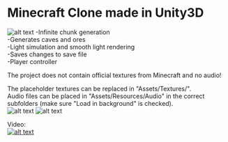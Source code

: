 # Minecraft Clone made in Unity3D
![alt text](https://i.postimg.cc/CxSvprQg/minecraft-Unity-Github-Thumb3.jpg)
-Infinite chunk generation  
-Generates caves and ores  
-Light simulation and smooth light rendering  
-Saves changes to save file  
-Player controller  

The project does not contain official textures from Minecraft and no audio!  
  
The placeholder textures can be replaced in "Assets/Textures/".  
Audio files can be placed in "Assets/Resources/Audio" in the correct subfolders (make sure "Load in background" is checked).  
![alt text](https://i.postimg.cc/nc9knXQG/minecraft-Unity-Github-Thumb2.jpg)
![alt text](https://i.postimg.cc/85YKRwzJ/minecraft-Unity-Screenshot2.jpg)

Video:  
[![alt text](https://img.youtube.com/vi/gZ8WeTzTkfk/0.jpg)](https://www.youtube.com/watch?v=gZ8WeTzTkfk)
